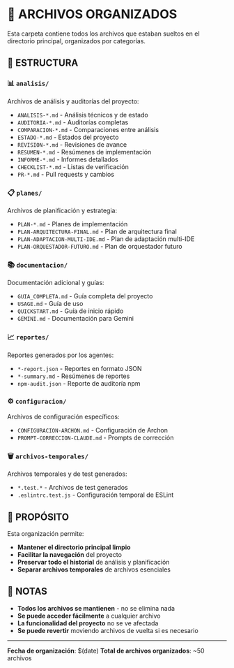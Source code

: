 # 📁 ARCHIVOS ORGANIZADOS

Esta carpeta contiene todos los archivos que estaban sueltos en el directorio principal, organizados por categorías.

## 📂 **ESTRUCTURA**

### **📊 `analisis/`**
Archivos de análisis y auditorías del proyecto:
- `ANALISIS-*.md` - Análisis técnicos y de estado
- `AUDITORIA-*.md` - Auditorías completas
- `COMPARACION-*.md` - Comparaciones entre análisis
- `ESTADO-*.md` - Estados del proyecto
- `REVISION-*.md` - Revisiones de avance
- `RESUMEN-*.md` - Resúmenes de implementación
- `INFORME-*.md` - Informes detallados
- `CHECKLIST-*.md` - Listas de verificación
- `PR-*.md` - Pull requests y cambios

### **📋 `planes/`**
Archivos de planificación y estrategia:
- `PLAN-*.md` - Planes de implementación
- `PLAN-ARQUITECTURA-FINAL.md` - Plan de arquitectura final
- `PLAN-ADAPTACION-MULTI-IDE.md` - Plan de adaptación multi-IDE
- `PLAN-ORQUESTADOR-FUTURO.md` - Plan de orquestador futuro

### **📚 `documentacion/`**
Documentación adicional y guías:
- `GUIA_COMPLETA.md` - Guía completa del proyecto
- `USAGE.md` - Guía de uso
- `QUICKSTART.md` - Guía de inicio rápido
- `GEMINI.md` - Documentación para Gemini

### **📈 `reportes/`**
Reportes generados por los agentes:
- `*-report.json` - Reportes en formato JSON
- `*-summary.md` - Resúmenes de reportes
- `npm-audit.json` - Reporte de auditoría npm

### **⚙️ `configuracion/`**
Archivos de configuración específicos:
- `CONFIGURACION-ARCHON.md` - Configuración de Archon
- `PROMPT-CORRECCION-CLAUDE.md` - Prompts de corrección

### **🗑️ `archivos-temporales/`**
Archivos temporales y de test generados:
- `*.test.*` - Archivos de test generados
- `.eslintrc.test.js` - Configuración temporal de ESLint

## 🎯 **PROPÓSITO**

Esta organización permite:
- **Mantener el directorio principal limpio**
- **Facilitar la navegación** del proyecto
- **Preservar todo el historial** de análisis y planificación
- **Separar archivos temporales** de archivos esenciales

## 📝 **NOTAS**

- **Todos los archivos se mantienen** - no se elimina nada
- **Se puede acceder fácilmente** a cualquier archivo
- **La funcionalidad del proyecto** no se ve afectada
- **Se puede revertir** moviendo archivos de vuelta si es necesario

---

**Fecha de organización**: $(date)
**Total de archivos organizados**: ~50 archivos
